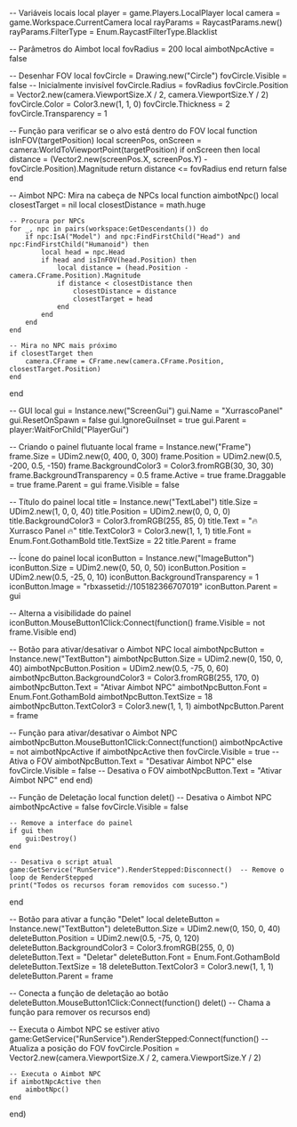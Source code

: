 -- Variáveis locais
local player = game.Players.LocalPlayer
local camera = game.Workspace.CurrentCamera
local rayParams = RaycastParams.new()
rayParams.FilterType = Enum.RaycastFilterType.Blacklist

-- Parâmetros do Aimbot
local fovRadius = 200
local aimbotNpcActive = false

-- Desenhar FOV
local fovCircle = Drawing.new("Circle")
fovCircle.Visible = false  -- Inicialmente invisível
fovCircle.Radius = fovRadius
fovCircle.Position = Vector2.new(camera.ViewportSize.X / 2, camera.ViewportSize.Y / 2)
fovCircle.Color = Color3.new(1, 1, 0)
fovCircle.Thickness = 2
fovCircle.Transparency = 1

-- Função para verificar se o alvo está dentro do FOV
local function isInFOV(targetPosition)
    local screenPos, onScreen = camera:WorldToViewportPoint(targetPosition)
    if onScreen then
        local distance = (Vector2.new(screenPos.X, screenPos.Y) - fovCircle.Position).Magnitude
        return distance <= fovRadius
    end
    return false
end

-- Aimbot NPC: Mira na cabeça de NPCs
local function aimbotNpc()
    local closestTarget = nil
    local closestDistance = math.huge

    -- Procura por NPCs
    for _, npc in pairs(workspace:GetDescendants()) do
        if npc:IsA("Model") and npc:FindFirstChild("Head") and npc:FindFirstChild("Humanoid") then
            local head = npc.Head
            if head and isInFOV(head.Position) then
                local distance = (head.Position - camera.CFrame.Position).Magnitude
                if distance < closestDistance then
                    closestDistance = distance
                    closestTarget = head
                end
            end
        end
    end

    -- Mira no NPC mais próximo
    if closestTarget then
        camera.CFrame = CFrame.new(camera.CFrame.Position, closestTarget.Position)
    end
end

-- GUI
local gui = Instance.new("ScreenGui")
gui.Name = "XurrascoPanel"
gui.ResetOnSpawn = false
gui.IgnoreGuiInset = true
gui.Parent = player:WaitForChild("PlayerGui")

-- Criando o painel flutuante
local frame = Instance.new("Frame")
frame.Size = UDim2.new(0, 400, 0, 300)
frame.Position = UDim2.new(0.5, -200, 0.5, -150)
frame.BackgroundColor3 = Color3.fromRGB(30, 30, 30)
frame.BackgroundTransparency = 0.5
frame.Active = true
frame.Draggable = true
frame.Parent = gui
frame.Visible = false

-- Título do painel
local title = Instance.new("TextLabel")
title.Size = UDim2.new(1, 0, 0, 40)
title.Position = UDim2.new(0, 0, 0, 0)
title.BackgroundColor3 = Color3.fromRGB(255, 85, 0)
title.Text = "🔥 Xurrasco Panel 🔥"
title.TextColor3 = Color3.new(1, 1, 1)
title.Font = Enum.Font.GothamBold
title.TextSize = 22
title.Parent = frame

-- Ícone do painel
local iconButton = Instance.new("ImageButton")
iconButton.Size = UDim2.new(0, 50, 0, 50)
iconButton.Position = UDim2.new(0.5, -25, 0, 10)
iconButton.BackgroundTransparency = 1
iconButton.Image = "rbxassetid://105182366707019"
iconButton.Parent = gui

-- Alterna a visibilidade do painel
iconButton.MouseButton1Click:Connect(function()
    frame.Visible = not frame.Visible
end)

-- Botão para ativar/desativar o Aimbot NPC
local aimbotNpcButton = Instance.new("TextButton")
aimbotNpcButton.Size = UDim2.new(0, 150, 0, 40)
aimbotNpcButton.Position = UDim2.new(0.5, -75, 0, 60)
aimbotNpcButton.BackgroundColor3 = Color3.fromRGB(255, 170, 0)
aimbotNpcButton.Text = "Ativar Aimbot NPC"
aimbotNpcButton.Font = Enum.Font.GothamBold
aimbotNpcButton.TextSize = 18
aimbotNpcButton.TextColor3 = Color3.new(1, 1, 1)
aimbotNpcButton.Parent = frame

-- Função para ativar/desativar o Aimbot NPC
aimbotNpcButton.MouseButton1Click:Connect(function()
    aimbotNpcActive = not aimbotNpcActive
    if aimbotNpcActive then
        fovCircle.Visible = true  -- Ativa o FOV
        aimbotNpcButton.Text = "Desativar Aimbot NPC"
    else
        fovCircle.Visible = false  -- Desativa o FOV
        aimbotNpcButton.Text = "Ativar Aimbot NPC"
    end
end)

-- Função de Deletação
local function delet()
    -- Desativa o Aimbot NPC
    aimbotNpcActive = false
    fovCircle.Visible = false

    -- Remove a interface do painel
    if gui then
        gui:Destroy()
    end

    -- Desativa o script atual
    game:GetService("RunService").RenderStepped:Disconnect()  -- Remove o loop de RenderStepped
    print("Todos os recursos foram removidos com sucesso.")
end

-- Botão para ativar a função "Delet"
local deleteButton = Instance.new("TextButton")
deleteButton.Size = UDim2.new(0, 150, 0, 40)
deleteButton.Position = UDim2.new(0.5, -75, 0, 120)
deleteButton.BackgroundColor3 = Color3.fromRGB(255, 0, 0)
deleteButton.Text = "Deletar"
deleteButton.Font = Enum.Font.GothamBold
deleteButton.TextSize = 18
deleteButton.TextColor3 = Color3.new(1, 1, 1)
deleteButton.Parent = frame

-- Conecta a função de deletação ao botão
deleteButton.MouseButton1Click:Connect(function()
    delet()  -- Chama a função para remover os recursos
end)

-- Executa o Aimbot NPC se estiver ativo
game:GetService("RunService").RenderStepped:Connect(function()
    -- Atualiza a posição do FOV
    fovCircle.Position = Vector2.new(camera.ViewportSize.X / 2, camera.ViewportSize.Y / 2)
    
    -- Executa o Aimbot NPC
    if aimbotNpcActive then
        aimbotNpc()
    end
end)
